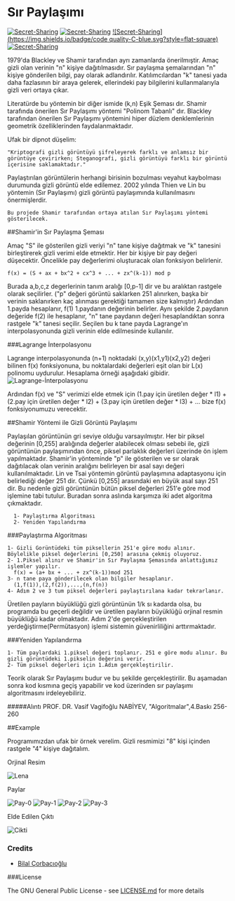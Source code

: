 # Sır Paylaşımı 
[![Secret-Sharing](https://img.shields.io/badge/release-v1.0.0-red.svg)](https://github.com/bilalcorbacioglu/Secret-Sharing/releases) [![Secret-Sharing](https://img.shields.io/badge/consistent-%2560-brightgreen.svg)]() [![Secret-Sharing](https://img.shields.io/badge/code quality-C-blue.svg?style=flat-square)]()  [![Secret-Sharing](https://img.shields.io/badge/license-GPL-yellowgreen.svg)](https://github.com/bilalcorbacioglu/Secret-Sharing/blob/master/LICENSE) 

  1979'da Blackley ve Shamir tarafından ayrı zamanlarda önerilmıştir. Amaç gizli olan verinin "n" kişiye dağıtılmasıdır. Sır paylaşma şemalarından "n" kişiye gönderilen bilgi, pay olarak adlandırılır. Katılımcılardan "k" tanesi yada daha fazlasının bir araya gelerek, ellerindeki pay bilgilerini kullanmalarıyla gizli veri ortaya çıkar.
    
  Literatürde bu yöntemin bir diğer ismide (k,n) Eşik Şeması dır. Shamir tarafında önerilen Sır Paylaşımı yöntemi "Polinom Tabanlı" dır. Blackley tarafından önerilen Sır Paylaşımı yöntemini hiper düzlem denklemlerinin geometrik özelliklerinden faydalanmaktadır.
    
  Ufak bir dipnot düşelim: 
  
    "Kriptografi gizli görüntüyü şifreleyerek farklı ve anlamsız bir görüntüye çevirirken; Steganografi, gizli görüntüyü farklı bir görüntü içerisine saklamaktadır." 
  
  Paylaştırılan görüntülerin herhangi birisinin bozulması veyahut kaybolması durumunda gizli görüntü elde edilemez. 2002 yılında Thien ve Lin bu yöntemin (Sır Paylaşımı) gizli görüntü paylaşımında kullanılmasını önermişlerdir.
  
    Bu projede Shamir tarafından ortaya atılan Sır Paylaşımı yöntemi gösterilecek.
    
##Shamir'in Sır Paylaşma Şeması

  Amaç "S" ile gösterilen gizli veriyi "n" tane kişiye dağıtmak ve "k" tanesini birleştirerek gizli verimi elde etmektir. Her bir kişiye bir pay değeri düşecektir. Öncelikle pay değerlerimi oluşturacak olan fonksiyon belirlenir.
  
    f(x) = (S + ax + bx^2 + cx^3 + ... + zx^(k-1)) mod p
  
  Burada a,b,c,z degerlerinin tanım aralığı [0,p-1] dir ve bu aralıktan rastgele olarak seçilirler. ("p" değeri görüntü saklarken 251 alınırken, başka bir verinin saklanırken kaç alınması gerektiği tamamen size kalmıştır) Ardından 1.payda hesaplanır, f(1) 1.paydanın değerinin belirler. Aynı şekilde 2.paydanın değeride f(2) ile hesaplanır, "n" tane paydanın değeri hesaplandıktan sonra rastgele "k" tanesi seçilir. Seçilen bu k tane payda Lagrange'ın interpolasyonunda gizli verinin elde edilmesinde kullanılır.
  
###Lagrange İnterpolasyonu

 Lagrange interpolasyonunda (n+1) noktadaki (x,y)(x1,y1)(x2,y2) değeri bilinen f(x) fonksiyonuna, bu noktalardaki değerleri eşit olan bir L(x) polinomu uydurulur. Hesaplama örneği aşağıdaki gibidir.
![Lagrange-İnterpolasyonu](http://komplexify.com/images/2007/Lagrange.gif)

  Ardından f(x) ve "S" verimizi elde etmek için (1.pay için üretilen değer * l1) + (2.pay için üretilen değer * l2) + (3.pay için üretilen değer * l3) + ... bize f(x) fonksiyonumuzu verecektir.

    
##Shamir Yöntemi ile Gizli Görüntü Paylaşımı

  Paylaşılan görüntünün gri seviye olduğu varsayılmıştır. Her bir piksel değerinin [0,255] aralığında değerler alabilecek olması sebebi ile, gizli görüntünün paylaşımından önce, piksel parlaklık değerleri üzerinde ön işlem yapılmaktadır. Shamir'in yönteminde "p" ile gösterilen ve sır olarak dağıtılacak olan verinin aralığını belirleyen bir asal sayı değeri kullanılmaktadır. Lin ve Tsai yöntemin görüntü paylaşımına adaptasyonu için belirlediği değer 251 dir. Çünkü [0,255] arasındaki en büyük asal sayı 251 dir. Bu nedenle gizli görüntünün bütün piksel değerleri 251'e göre mod işlemine tabi tutulur. Buradan sonra aslında karşımıza iki adet algoritma çıkmaktadır.
  
      1- Paylaştırma Algoritması
      2- Yeniden Yapılandırma
  
###Paylaştırma Algoritması

    1- Gizli Gorüntüdeki tüm piksellerin 251'e göre modu alınır. Böylelikle piksel değerlerini [0,250] arasına çekmiş oluyoruz.
    2- 1.Piksel alınır ve Shamir'in Sır Paylaşma Şemasında anlattığımız işlemler yapılır.
      f(x) = (a+ bx + ... + zx^(k-1))mod 251
    3- n tane paya gönderilecek olan bilgiler hesaplanır.
      (1,f(1)),(2,f(2)),...,(n,f(n))
    4- Adım 2 ve 3 tum piksel değerleri paylaştırılana kadar tekrarlanır.
    
  Üretilen payların büyüklüğü gizli görüntünün 1/k sı kadarda olsa, bu programda bu geçerli değildir ve üretilen payların büyüklüğü orjinal resmin büyüklüğü kadar olmaktadır.
  Adım 2'de gerçekleştirilen yerdeğiştirme(Permütasyon) işlemi sistemin güvenirliliğini arttırmaktadır.

###Yeniden Yapılandırma

    1- Tüm paylardaki 1.piksel değeri toplanır. 251 e göre modu alınır. Bu gizli görüntüdeki 1.pikselin değerini verir.
    2- Tüm piksel değerleri için 1.Adım gerçekleştirilir.

      
Teorik olarak Sır Paylaşımı budur ve bu şekilde gerçekleştirilir. Bu aşamadan sonra kod kısmına geçiş yapabilir ve kod üzerinden sır paylaşımı algoritmasını irdeleyebiliriz.

#####Alıntı
    PROF. DR. Vasif Vagifoğlu NABİYEV, "Algoritmalar",4.Baskı 256-260

##Example

Programımızdan ufak bir örnek verelim. Gizli resmimizi "8" kişi içinden rastgele "4" kişiye dağıtalım.


Orjinal Resim

![Lena](http://internproject.zz.mu/res/Lenna.bmp)

Paylar

![Pay-0](http://internproject.zz.mu/res/0.bmp)
![Pay-1](http://internproject.zz.mu/res/1.bmp)
![Pay-2](http://internproject.zz.mu/res/2.bmp)
![Pay-3](http://internproject.zz.mu/res/3.bmp)

Elde Edilen Çıktı

![Cikti](http://internproject.zz.mu/res/gznhc2.jpg)

### Credits

 * [Bilal Çorbacıoğlu](https://github.com/bilalcorbacioglu)


###License

The GNU General Public License - see [LICENSE.md](https://github.com/bilalcorbacioglu/Secret-Sharing/blob/master/LICENSE) for more details
